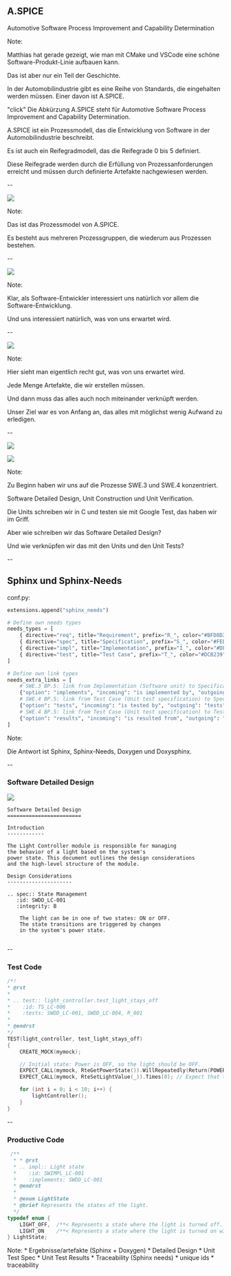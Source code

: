 <!-- .slide: data-transition="none-out" -->

## A.SPICE

Automotive Software Process Improvement and Capability Determination <!-- .element: class="fragment" -->

Note:

Matthias hat gerade gezeigt, wie man mit CMake und VSCode eine schöne Software-Produkt-Linie aufbauen kann.

Das ist aber nur ein Teil der Geschichte.

In der Automobilindustrie gibt es eine Reihe von Standards, die eingehalten werden müssen. Einer davon ist A.SPICE.

"click"
Die Abkürzung A.SPICE steht für Automotive Software Process Improvement and Capability Determination.

A.SPICE ist ein Prozessmodell, das die Entwicklung von Software in der Automobilindustrie beschreibt.

Es ist auch ein Reifegradmodell, das die Reifegrade 0 bis 5 definiert.

Diese Reifegrade werden durch die Erfüllung von Prozessanforderungen erreicht und müssen durch definierte Artefakte nachgewiesen werden.

--

<!-- .slide: data-transition="zoom-in none-out" -->

![](images/aspice_model.png)

Note:

Das ist das Prozessmodel von A.SPICE.

Es besteht aus mehreren Prozessgruppen, die wiederum aus Prozessen bestehen.

--

<!-- .slide: data-transition="fade" -->

![](images/aspice_model_swe.png)

Note:

Klar, als Software-Entwickler interessiert uns natürlich vor allem die Software-Entwicklung.

Und uns interessiert natürlich, was von uns erwartet wird.

--

<!-- .slide: data-transition="slide-in fade-out" -->

![](images/aspice_traceability.png)

Note:

Hier sieht man eigentlich recht gut, was von uns erwartet wird.

Jede Menge Artefakte, die wir erstellen müssen.

Und dann muss das alles auch noch miteinander verknüpft werden.

Unser Ziel war es von Anfang an, das alles mit möglichst wenig Aufwand zu erledigen.

--

<!-- .slide: data-transition="fade" -->

![](images/aspice_traceability_swe34.png)

![](images/lc_dir_tree.png)<!-- .element: class="fragment" data-fragment-index="2" -->

Note:

Zu Beginn haben wir uns auf die Prozesse SWE.3 und SWE.4 konzentriert.

Software Detailed Design, Unit Construction und Unit Verification.

Die Units schreiben wir in C und testen sie mit Google Test, das haben wir im Griff.

Aber wie schreiben wir das Software Detailed Design?

Und wie verknüpfen wir das mit den Units und den Unit Tests?

--

## Sphinx und Sphinx-Needs

conf.py:<!-- .element: class="fragment" data-fragment-index="2" -->
```python [152: 1|3-9|11-19]
extensions.append("sphinx_needs")

# Define own needs types
needs_types = [
    { directive="req", title="Requirement", prefix="R_", color="#BFD8D2", style="node" },
    { directive="spec", title="Specification", prefix="S_", color="#FEDCD2", style="node" },
    { directive="impl", title="Implementation", prefix="I_", color="#DF744A", style="node" },
    { directive="test", title="Test Case", prefix="T_", color="#DCB239", style="node" },
]

# Define own link types
needs_extra_links = [
    # SWE.3 BP.5: link from Implementation (Software unit) to Specification (Software detailed design)
    {"option": "implements", "incoming": "is implemented by", "outgoing": "implements"},
    # SWE.4 BP.5: link from Test Case (Unit test specification) to Specification (Software detailed design)
    {"option": "tests", "incoming": "is tested by", "outgoing": "tests"},
    # SWE.4 BP.5: link from Test Case (Unit test specification) to Test Result (Unit test result)
    {"option": "results", "incoming": "is resulted from", "outgoing": "results"},
]
```
<!-- .element: class="fragment" data-fragment-index="2" style="font-size:10pt" -->

Note:

Die Antwort ist Sphinx, Sphinx-Needs, Doxygen und Doxysphinx.

--

### Software Detailed Design

![](images/lc_swdd.png) <!-- .element: class="fragment" data-fragment-index="2" style="float: right; width: 40%" -->

```rst[1: 15-20]
Software Detailed Design
========================

Introduction
------------

The Light Controller module is responsible for managing
the behavior of a light based on the system's
power state. This document outlines the design considerations
and the high-level structure of the module.

Design Considerations
---------------------

.. spec:: State Management
   :id: SWDD_LC-001
   :integrity: B

    The light can be in one of two states: ON or OFF.
    The state transitions are triggered by changes
    in the system's power state.


```
<!-- .element: class="fragment" data-fragment-index="1" style="float: left; font-size:10pt; width: 55%" -->

--

### Test Code


```C
/*!
* @rst
*
* .. test:: light_controller.test_light_stays_off
*    :id: TS_LC-006
*    :tests: SWDD_LC-001, SWDD_LC-004, R_001
*
* @endrst
*/
TEST(light_controller, test_light_stays_off)
{
    CREATE_MOCK(mymock);

    // Initial state: Power is OFF, so the light should be OFF.
    EXPECT_CALL(mymock, RteGetPowerState()).WillRepeatedly(Return(POWER_STATE_OFF));
    EXPECT_CALL(mymock, RteSetLightValue(_)).Times(0); // Expect that the light value doesn't change.

    for (int i = 0; i < 10; i++) {
        lightController();
    }
}
```
<!-- .element: style="font-size:10pt" -->

--

### Productive Code

```C
 /**
  * * @rst
  * .. impl:: Light state
  *    :id: SWIMPL_LC-001
  *    :implements: SWDD_LC-001
  * @endrst
  *
  * @enum LightState
  * @brief Represents the states of the light.
  */
typedef enum {
    LIGHT_OFF,  /**< Represents a state where the light is turned off. */
    LIGHT_ON    /**< Represents a state where the light is turned on with a specific color. */
} LightState;
```
<!-- .element: style="font-size:10pt" -->

Note:
    * Ergebnisse/artefakte (Sphinx + Doxygen)
      * Detailed Design
      * Unit Test Spec
      * Unit Test Results
    * Traceability (Sphinx needs)
      * unique ids
      * traceability
